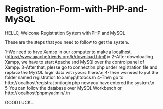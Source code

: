 # Registration-Form-with-PHP-and-MySQL

HELLO, Welcome Registration System with PHP and MySQL

These are the steps that you need to follow to get the system.

1-We need to have Xampp in our computer to make a localhost. (https://www.apachefriends.org/tr/download.html)\\n
2-After downloading Xampp, we have to start Apache and MySQl over the control panel of Xampp.
3-After that, please go to connection.php under registration file and replace the MySQL login data with yours there.\n
4-Then we need to put the folder named registration to xampp\htdocs.\n
4-Then go to http://localhost/registration/login.php now you have entered the system.\n
5-You can follow the database over MySQL Workbench or http://localhost/phpmyadmin/.\n

GOOD LUCK...
